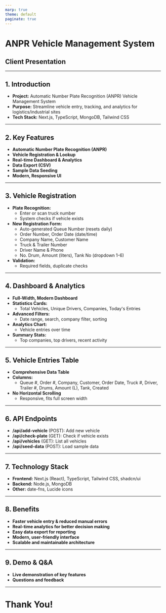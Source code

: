 ```yaml
---
marp: true
theme: default
paginate: true
---
```


# ANPR Vehicle Management System

## Client Presentation

---

## 1. Introduction

- **Project:** Automatic Number Plate Recognition (ANPR) Vehicle Management System
- **Purpose:** Streamline vehicle entry, tracking, and analytics for logistics/industrial sites
- **Tech Stack:** Next.js, TypeScript, MongoDB, Tailwind CSS

---

## 2. Key Features

- **Automatic Number Plate Recognition (ANPR)**
- **Vehicle Registration & Lookup**
- **Real-time Dashboard & Analytics**
- **Data Export (CSV)**
- **Sample Data Seeding**
- **Modern, Responsive UI**

---

## 3. Vehicle Registration

- **Plate Recognition:**
  - Enter or scan truck number
  - System checks if vehicle exists
- **New Registration Form:**
  - Auto-generated Queue Number (resets daily)
  - Order Number, Order Date (date/time)
  - Company Name, Customer Name
  - Truck & Trailer Number
  - Driver Name & Phone
  - No. Drum, Amount (liters), Tank No (dropdown 1-6)
- **Validation:**
  - Required fields, duplicate checks

---

## 4. Dashboard & Analytics

- **Full-Width, Modern Dashboard**
- **Statistics Cards:**
  - Total Vehicles, Unique Drivers, Companies, Today's Entries
- **Advanced Filters:**
  - Date range, search, company filter, sorting
- **Analytics Chart:**
  - Vehicle entries over time
- **Summary Stats:**
  - Top companies, top drivers, recent activity

---

## 5. Vehicle Entries Table

- **Comprehensive Data Table**
- **Columns:**
  - Queue #, Order #, Company, Customer, Order Date, Truck #, Driver, Trailer #, Drums, Amount (L), Tank, Created
- **No Horizontal Scrolling**
  - Responsive, fits full screen width

---

## 6. API Endpoints

- **/api/add-vehicle** (POST): Add new vehicle
- **/api/check-plate** (GET): Check if vehicle exists
- **/api/vehicles** (GET): List all vehicles
- **/api/seed-data** (POST): Load sample data

---

## 7. Technology Stack

- **Frontend:** Next.js (React), TypeScript, Tailwind CSS, shadcn/ui
- **Backend:** Node.js, MongoDB
- **Other:** date-fns, Lucide icons

---

## 8. Benefits

- **Faster vehicle entry & reduced manual errors**
- **Real-time analytics for better decision making**
- **Easy data export for reporting**
- **Modern, user-friendly interface**
- **Scalable and maintainable architecture**

---

## 9. Demo & Q&A

- **Live demonstration of key features**
- **Questions and feedback**

---

# Thank You!

